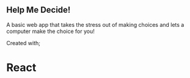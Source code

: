 ## Help Me Decide!

A basic web app that takes the stress out of making choices and lets a computer make the choice for you!

Created with;

# React

